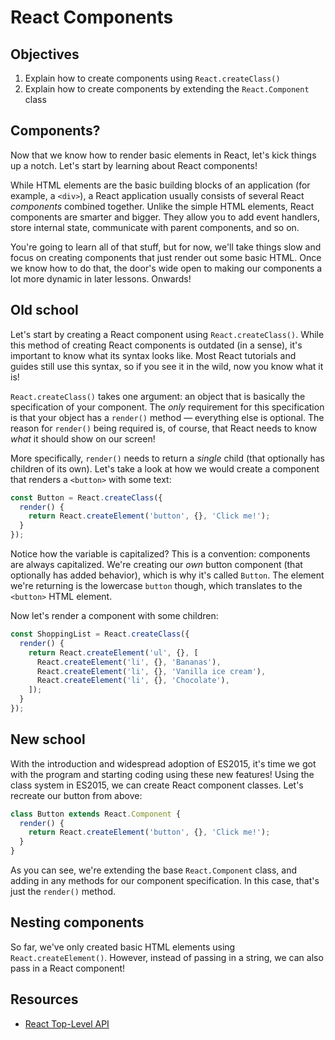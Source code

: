 # React Components

## Objectives
1. Explain how to create components using `React.createClass()`
2. Explain how to create components by extending the `React.Component` class

## Components?
Now that we know how to render basic elements in React, let's kick things up a notch. Let's start by learning about
React components!

While HTML elements are the basic building blocks of an application (for example, a `<div>`), a React application
usually consists of several React _components_ combined together. Unlike the simple HTML elements, React components are
smarter and bigger. They allow you to add event handlers, store internal state, communicate with parent components, and
so on.

You're going to learn all of that stuff, but for now, we'll take things slow and focus on creating components that just
render out some basic HTML. Once we know how to do that, the door's wide open to making our components a lot more
dynamic in later lessons. Onwards!

## Old school
Let's start by creating a React component using `React.createClass()`. While this method of creating React components
is outdated (in a sense), it's important to know what its syntax looks like. Most React tutorials and guides still use
this syntax, so if you see it in the wild, now you know what it is!

`React.createClass()` takes one argument: an object that is basically the specification of your component. The _only_
requirement for this specification is that your object has a `render()` method — everything else is optional. The reason
for `render()` being required is, of course, that React needs to know _what_ it should show on our screen!

More specifically, `render()` needs to return a _single_ child (that optionally has children of its own). Let's take a
look at how we would create a component that renders a `<button>` with some text:

```js
const Button = React.createClass({
  render() {
    return React.createElement('button', {}, 'Click me!');
  }
});
```

Notice how the variable is capitalized? This is a convention: components are always capitalized. We're creating our
_own_ button component (that optionally has added behavior), which is why it's called `Button`. The element we're
returning is the lowercase `button` though, which translates to the `<button>` HTML element.

Now let's render a component with some children:

```js
const ShoppingList = React.createClass({
  render() {
    return React.createElement('ul', {}, [
      React.createElement('li', {}, 'Bananas'),
      React.createElement('li', {}, 'Vanilla ice cream'),
      React.createElement('li', {}, 'Chocolate'),
    ]);
  }
});
```

## New school
With the introduction and widespread adoption of ES2015, it's time we got with the program and starting coding using
these new features! Using the class system in ES2015, we can create React component classes. Let's recreate our button
from above:

```js
class Button extends React.Component {
  render() {
    return React.createElement('button', {}, 'Click me!');
  }
}
```

As you can see, we're extending the base `React.Component` class, and adding in any methods for our component
specification. In this case, that's just the `render()` method.

## Nesting components
So far, we've only created basic HTML elements using `React.createElement()`. However, instead of passing in a string,
we can also pass in a React component!

## Resources
- [React Top-Level API](https://facebook.github.io/react/docs/top-level-api.html)

